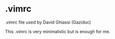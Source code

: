 # .vimrc
.vimrc file used by David Ghiassi (Gaziduc)

This .vimrc is very minimalistic but is enough for me.
